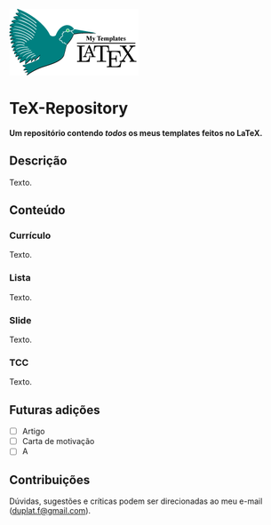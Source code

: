 ![capa](001.png)

# TeX-Repository

**Um repositório contendo _todos_ os meus templates feitos no LaTeX.**

## Descrição

Texto.

## Conteúdo

### Currículo

Texto.

### Lista

Texto.

### Slide

Texto.

### TCC

Texto.

## Futuras adições

- [ ] Artigo
- [ ] Carta de motivação
- [ ] A

## Contribuições

Dúvidas, sugestões e críticas podem ser direcionadas ao meu e-mail (duplat.f@gmail.com).
